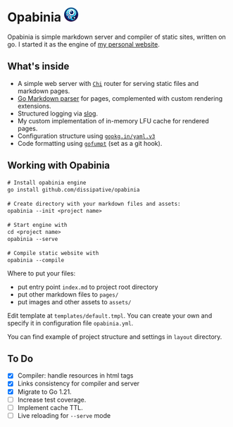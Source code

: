 # Opabinia ![logo](layout/assets/favicon/favicon-32x32.png)

Opabinia is simple markdown server and compiler of static sites, written on go.
I started it as the engine of [my personal website](https://artemfrolov.me).

## What's inside

- A simple web server with [`Chi`](https://github.com/go-chi/chi) router for serving static files and markdown
  pages.
- [Go Markdown parser](https://github.com/gomarkdown/markdown) for pages, complemented with custom rendering extensions.
- Structured logging via [slog](https://pkg.go.dev/golang.org/x/exp/slog).
- My custom implementation of in-memory LFU cache for rendered pages.
- Configuration structure using [`gopkg.in/yaml.v3`](https://pkg.go.dev/gopkg.in/yaml.v3)
- Code formatting using [`gofumpt`](https://github.com/mvdan/gofumpt) (set as a git hook).

## Working with Opabinia

```shell
# Install opabinia engine
go install github.com/dissipative/opabinia

# Create directory with your markdown files and assets:
opabinia --init <project name>

# Start engine with
cd <project name>
opabinia --serve

# Compile static website with
opabinia --compile
```

Where to put your files:

- put entry point `index.md` to project root directory
- put other markdown files to `pages/`
- put images and other assets to `assets/`

Edit template at `templates/default.tmpl`. You can create your own and specify it in configuration file `opabinia.yml`.

You can find example of project structure and settings in `layout` directory.

## To Do

- [x] Compiler: handle resources in html tags
- [x] Links consistency for compiler and server
- [x] Migrate to Go 1.21.
- [ ] Increase test coverage.
- [ ] Implement cache TTL.
- [ ] Live reloading for `--serve` mode

